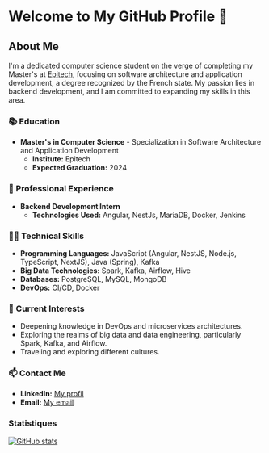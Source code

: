 # Welcome to My GitHub Profile 👋

## About Me

I'm a dedicated computer science student on the verge of completing my Master's at [Epitech](https://www.epitech.eu/), focusing on software architecture and application development, a degree recognized by the French state. My passion lies in backend development, and I am committed to expanding my skills in this area.

### 📚 Education
- **Master's in Computer Science** - Specialization in Software Architecture and Application Development
  - **Institute:** Epitech
  - **Expected Graduation:** 2024

### 💼 Professional Experience
- **Backend Development Intern**
  - **Technologies Used:** Angular, NestJs, MariaDB, Docker, Jenkins

### 👨‍💻 Technical Skills
- **Programming Languages:** JavaScript (Angular, NestJS, Node.js, TypeScript, NextJS), Java (Spring), Kafka
- **Big Data Technologies:** Spark, Kafka, Airflow, Hive
- **Databases:** PostgreSQL, MySQL, MongoDB
- **DevOps:** CI/CD, Docker

### 🌱 Current Interests
- Deepening knowledge in DevOps and microservices architectures.
- Exploring the realms of big data and data engineering, particularly Spark, Kafka, and Airflow.
- Traveling and exploring different cultures.

### 📫 Contact Me
- **LinkedIn:** [My profil](https://www.linkedin.com/in/antoine-romand)
- **Email:** [My email](mailto:antoine.romand@epitech.eu)

### Statistiques ###

[![GitHub stats](https://github-readme-stats.vercel.app/api?username=antoineromand)](https://github.com/anuraghazra/github-readme-stats)


